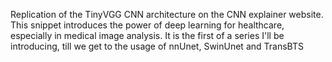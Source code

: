 Replication of the TinyVGG CNN architecture on the CNN explainer website. This snippet introduces the power of deep learning for healthcare, especially in medical image analysis. It is the first of a series I'll be introducing, till we get to the usage of nnUnet, SwinUnet and TransBTS
